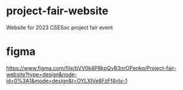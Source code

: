 # project-fair-website
Website for 2023 CSESoc project fair event

# figma
https://www.figma.com/file/bVV0k4P8kpQyB3nrOPenkq/Project-fair-website?type=design&node-id=0%3A1&mode=design&t=OYLXIVe8FzFf4nIv-1
